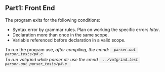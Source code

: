 <section>
    <h1>Part1: Front End</h1>
    <div>
        <p> The program exits for the following conditions:
        <ul>
            <li>Syntax error by grammar rules. Plan on working the specific errors <em>later</em>.
            <li>Declaration more than once in the same scope.
            <li>Variable referenced before declaration in a valid scope.
        </ul>
        <p> To run the program use, <em>after compiling<em>, the cmnd: 
            <code style="font-family: Courier; background-color: #f4f4f4; padding: 0.2em 0.4em; border-radius: 0.3em;"> parser.out parser_tests/p#.c</code> <br>
            To run valgrind while parser dir use the cmnd  <code style="font-family: Courier; background-color: #f4f4f4; padding: 0.2em 0.4em; border-radius: 0.3em;"> ../valgrind.test parser.out parser_tests/p#.c </code>
        </p>
    </div>
</section>
